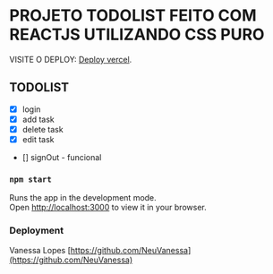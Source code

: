 # PROJETO TODOLIST FEITO COM REACTJS UTILIZANDO CSS PURO

VISITE O DEPLOY: [Deploy vercel](https://mytask-pkl60urou-neuvanessa.vercel.app/).

## TODOLIST

- [x] login
- [x] add task
- [x] delete task
- [x] edit task
- [] signOut - funcional

### `npm start`

Runs the app in the development mode.\
Open [http://localhost:3000](http://localhost:3000) to view it in your browser.

### Deployment

Vanessa Lopes [https://github.com/NeuVanessa](https://github.com/NeuVanessa)
